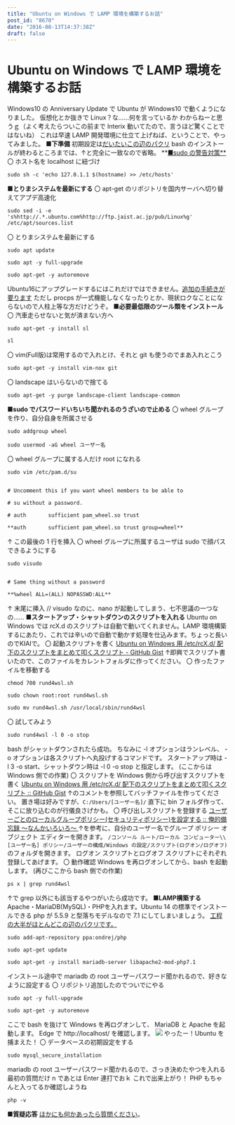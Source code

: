 ```yaml
---
title: "Ubuntu on Windows で LAMP 環境を構築するお話"
post_id: "8670"
date: "2016-08-13T14:37:38Z"
draft: false
---
```


# Ubuntu on Windows で LAMP 環境を構築するお話

Windows10 の Anniversary Update で Ubuntu が Windows10 で動くようになりました。 仮想化とか抜きで Linux？な……何を言っているか わからねーと思うｇ（よく考えたらついこの前まで Interix 動いてたので、言うほど驚くことではないね） これは早速 LAMP 開発環境に仕立て上げねば、ということで、やってみました。  **■下準備** 初期設定は[だいたいこの辺のパクリ](http://qiita.com/Aruneko/items/c79810b0b015bebf30bb) bash のインストールが終わるところまでは、↑と完全に一致なので省略。 **[■sudo の警告対策**](http://qiita.com/ogomr/items/89e19829eb8cc08fcebb) 〇 ホスト名を localhost に紐づけ 
    
    
    sudo sh -c 'echo 127.0.1.1 $(hostname) >> /etc/hosts'

**■とりまシステムを最新にする** 〇 apt-get のリポジトリを国内サーバへ切り替えてアプデ高速化 
    
    
    sudo sed -i -e 's%http://.*.ubuntu.com%http://ftp.jaist.ac.jp/pub/Linux%g' /etc/apt/sources.list

〇 とりまシステムを最新にする 
    
    
    sudo apt update  
    
    sudo apt -y full-upgrade  
    
    sudo apt-get -y autoremove

Ubuntu16にアップグレードするにはこれだけではできません。[追加の手続きが要ります](http://qiita.com/Aruneko/items/2670f42d36a7508c13bb) ただし procps が一式機能しなくなったりとか、現状ロクなことにならないので人柱上等な方だけどうぞ。 **■必要最低限のツール類をインストール** 〇 汽車走らせないと気が済まない方へ 
    
    
    sudo apt-get -y install sl  
    
    sl

〇 vim(Full版)は常用するので入れとけ、それと git も使うのでまあ入れとこう 
    
    
    sudo apt-get -y install vim-nox git

〇 landscape はいらないので捨てる 
    
    
    sudo apt-get -y purge landscape-client landscape-common

**■sudo でパスワードいちいち聞かれるのうざいので止める** 〇 wheel グループを作り、自分自身を所属させる 
    
    
    sudo addgroup wheel  
    
    sudo usermod -aG wheel ユーザー名

〇 wheel グループに属する人だけ root になれる 
    
    
    sudo vim /etc/pam.d/su
    
    
    # Uncomment this if you want wheel members to be able to  
    
    # su without a password.  
    
    # auth       sufficient pam_wheel.so trust  
    
    **auth       sufficient pam_wheel.so trust group=wheel**

↑ この最後の 1 行を挿入 〇 wheel グループに所属するユーザは sudo で顔パスできるようにする 
    
    
    sudo visudo
    
    
    # Same thing without a password  
    
    **%wheel ALL=(ALL) NOPASSWD:ALL**

↑ 末尾に挿入 // visudo なのに、nano が起動してしまう、七不思議の一つなの…… **■スタートアップ・シャットダウンのスクリプトを入れる** Ubuntu on Windows では rcX.d のスクリプトは自動で動いてくれません。LAMP 環境構築するにあたり、これでは辛いので自動で動かす処理を仕込みます。ちょっと長いのでKIAIで。 〇 起動スクリプトを書く [Ubuntu on Windows 用 /etc/rcX.d/ 配下のスクリプトをまとめて叩くスクリプト - GitHub Gist](https://gist.github.com/danmaq/8825128e199c787b46ca61e4786447a8) ↑即興でスクリプト書いたので、このファイルをカレントフォルダに作ってください。 〇 作ったファイルを移動する 
    
    
    chmod 700 rund4wsl.sh  
    
    sudo chown root:root rund4wsl.sh  
    
    sudo mv rund4wsl.sh /usr/local/sbin/rund4wsl

〇 試してみよう 
    
    
    sudo rund4wsl -l 0 -o stop

bash がシャットダウンされたら成功。 ちなみに -l オプションはランレベル、 -o オプションは各スクリプトへ丸投げするコマンドです。 スタートアップ時は -l 3 -o start、シャットダウン時は -l 0 -o stop と指定します。 (ここからは Windows 側での作業) 〇 スクリプトを Windows 側から呼び出すスクリプトを書く [Ubuntu on Windows 用 /etc/rcX.d/ 配下のスクリプトをまとめて叩くスクリプト :: GitHub Gist](https://gist.github.com/danmaq/8825128e199c787b46ca61e4786447a8) ↑のコメントを参照してバッチファイルを作ってください。 置き場は好みですが、`C:/Users/[ユーザー名]/` 直下に bin フォルダ作って、そこに放り込むのが行儀良さげかも。 〇 呼び出しスクリプトを登録する [ユーザーごとのローカルグループポリシー(セキュリティポリシー)を設定する :: 俺的備忘録 〜なんかいろいろ〜 ](https://orebibou.com/2015/03/%E3%83%A6%E3%83%BC%E3%82%B6%E3%83%BC%E3%81%94%E3%81%A8%E3%81%AE%E3%83%AD%E3%83%BC%E3%82%AB%E3%83%AB%E3%82%B0%E3%83%AB%E3%83%BC%E3%83%97%E3%83%9D%E3%83%AA%E3%82%B7%E3%83%BC%E3%82%BB%E3%82%AD%E3%83%A5/) ↑を参考に、自分のユーザー名でグループ ポリシー オブジェクト エディターを開きます。 `/コンソール ルート/ローカル コンピューター\\[ユーザー名] ポリシー/ユーザーの構成/Windows の設定/スクリプト(ログオン/ログオフ)` のフォルダを開きます。 ログオン スクリプトとログオフ スクリプトにそれぞれ登録してあげます。 〇 動作確認 Windows を再ログオンしてから、bash を起動します。 (再びここから bash 側での作業) 
    
    
    ps x | grep rund4wsl

↑で grep 以外にも該当するやつがいたら成功です。 **■LAMP構築する** Apache・MariaDB(MySQL)・PHPを入れます。Ubuntu 14 の標準でインストールできる php が 5.5.9 と型落ちモデルなので 7.1 にしてしまいましょう。 [工程の大半がほとんどこの辺のパクリです。](http://qiita.com/walrein/items/b0cc229619ac78852898)
    
    
    sudo add-apt-repository ppa:ondrej/php  
    
    sudo apt-get update  
    
    sudo apt-get -y install mariadb-server libapache2-mod-php7.1

インストール途中で mariadb の root ユーザーパスワード聞かれるので、好きなように設定する 〇 リポジトリ追加したのでついでにやる 
    
    
    sudo apt -y full-upgrade  
    
    sudo apt-get -y autoremove

ここで bash を抜けて Windows を再ログオンして、 MariaDB と Apache を起動します。 Edge で http://localhost/ を確認します。 ![](/wp-content/uploads/2016/08/2016-08-13-1-300x136.png) やったー！Ubuntu を捕まえた！ 〇 データベースの初期設定をする 
    
    
    sudo mysql_secure_installation

mariadb の root ユーザーパスワード聞かれるので、さっき決めたやつを入れる 最初の質問だけ n であとは Enter 連打でおｋ これで出来上がり！ PHP もちゃんと入ってるか確認しようね 
    
    
    php -v

**■質疑応答** [ほかにも何かあったら質問ください](https://twitter.com/danmaq)。

